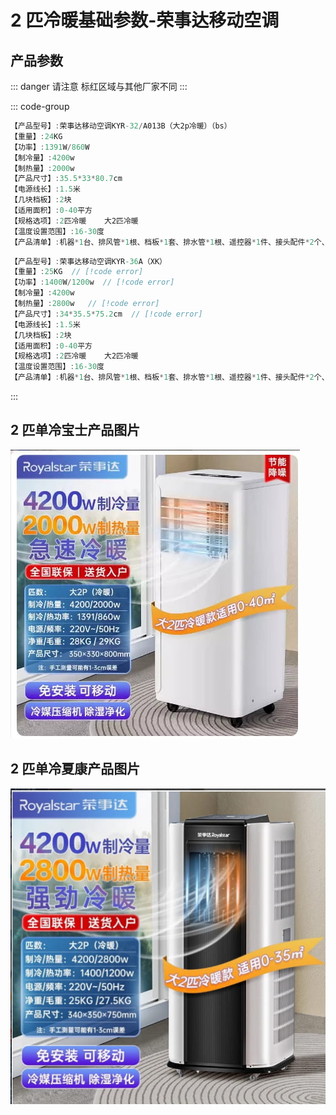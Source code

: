 # 2 匹冷暖基础参数-荣事达移动空调

## 产品参数

::: danger 请注意
标红区域与其他厂家不同
:::

::: code-group

```c# [宝士] {1}
【产品型号】:荣事达移动空调KYR-32/A013B（大2p冷暖）（bs）
【重量】:24KG
【功率】:1391W/860W
【制冷量】:4200w
【制热量】:2000w
【产品尺寸】:35.5*33*80.7cm
【电源线长】:1.5米
【几块档板】:2块
【适用面积】:0-40平方
【规格选项】:2匹冷暖    大2匹冷暖
【温度设置范围】:16-30度
【产品清单】:机器*1台、排风管*1根、档板*1套、排水管*1根、遥控器*1件、接头配件*2个、说明书*1
```

```c# [夏康] {1}
【产品型号】:荣事达移动空调KYR-36A（XK）
【重量】:25KG  // [!code error]
【功率】:1400W/1200w  // [!code error]
【制冷量】:4200w
【制热量】:2800w   // [!code error]
【产品尺寸】:34*35.5*75.2cm  // [!code error]
【电源线长】:1.5米
【几块档板】:2块
【适用面积】:0-40平方
【规格选项】:2匹冷暖    大2匹冷暖
【温度设置范围】:16-30度
【产品清单】:机器*1台、排风管*1根、档板*1套、排水管*1根、遥控器*1件、接头配件*2个、说明书*1
```

:::

## 2 匹单冷**宝士**产品图片

<img src="./img/2匹冷暖宝士.jpg" />

## 2 匹单冷**夏康**产品图片

<img src="./img/2匹冷暖夏康.jpg" />
